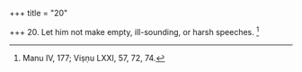 +++
title = "20"

+++
20. Let him not make empty, ill-sounding, or harsh speeches. [^15] 


[^15]:  Manu IV, 177; Viṣṇu LXXI, 57, 72, 74.
